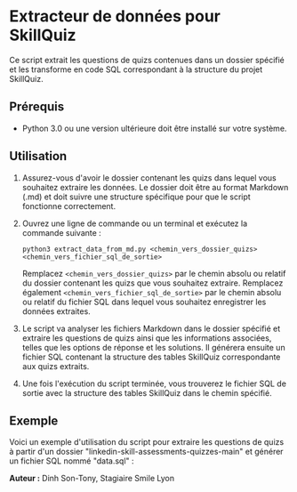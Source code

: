 # Extracteur de données pour SkillQuiz

Ce script extrait les questions de quizs contenues dans un dossier spécifié et les transforme en code SQL correspondant à la structure du projet SkillQuiz.

## Prérequis

- Python 3.0 ou une version ultérieure doit être installé sur votre système.

## Utilisation

1. Assurez-vous d'avoir le dossier contenant les quizs dans lequel vous souhaitez extraire les données. Le dossier doit être au format Markdown (.md) et doit suivre une structure spécifique pour que le script fonctionne correctement.

2. Ouvrez une ligne de commande ou un terminal et exécutez la commande suivante :

    ```
    python3 extract_data_from_md.py <chemin_vers_dossier_quizs> <chemin_vers_fichier_sql_de_sortie>
    ```

    Remplacez `<chemin_vers_dossier_quizs>` par le chemin absolu ou relatif du dossier contenant les quizs que vous souhaitez extraire. Remplacez également `<chemin_vers_fichier_sql_de_sortie>` par le chemin absolu ou relatif du fichier SQL dans lequel vous souhaitez enregistrer les données extraites.

3. Le script va analyser les fichiers Markdown dans le dossier spécifié et extraire les questions de quizs ainsi que les informations associées, telles que les options de réponse et les solutions. Il générera ensuite un fichier SQL contenant la structure des tables SkillQuiz correspondante aux quizs extraits.

4. Une fois l'exécution du script terminée, vous trouverez le fichier SQL de sortie avec la structure des tables SkillQuiz dans le chemin spécifié.

## Exemple

Voici un exemple d'utilisation du script pour extraire les questions de quizs à partir d'un dossier "linkedin-skill-assessments-quizzes-main" et générer un fichier SQL nommé "data.sql" :

**Auteur :** Dinh Son-Tony, Stagiaire Smile Lyon
